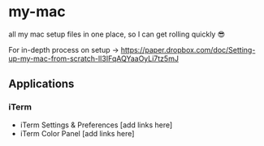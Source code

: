 # my-mac
all my mac setup files in one place, so I can get rolling quickly 😎

For in-depth process on setup -> https://paper.dropbox.com/doc/Setting-up-my-mac-from-scratch-lI3IFqAQYaaOyLi7tz5mJ

## Applications
### iTerm
* iTerm Settings & Preferences [add links here]
* iTerm Color Panel [add links here]
